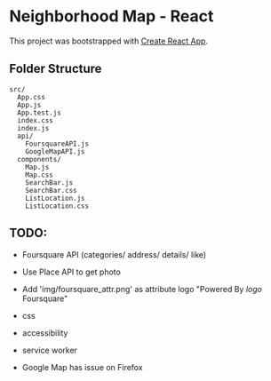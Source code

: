 # Neighborhood Map - React

This project was bootstrapped with [Create React App](https://github.com/facebookincubator/create-react-app).

## Folder Structure

```
src/
  App.css
  App.js
  App.test.js
  index.css
  index.js
  api/
    FoursquareAPI.js
    GoogleMapAPI.js
  components/
    Map.js
    Map.css
    SearchBar.js
    SearchBar.css
    ListLocation.js
    ListLocation.css
```

## TODO:
- Foursquare API
  (categories/ address/ details/ like)
- Use Place API to get photo
- Add 'img/foursquare_attr.png' as attribute logo "Powered By *logo* Foursquare"
- css
- accessibility
- service worker

- Google Map has issue on Firefox

